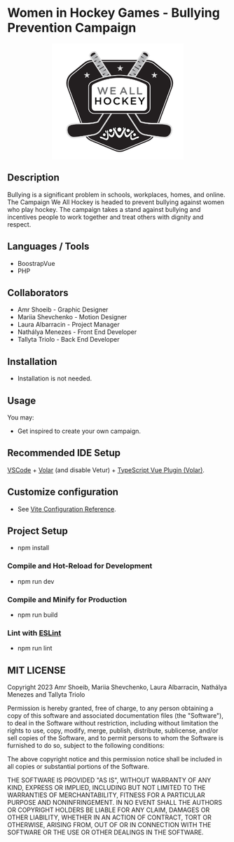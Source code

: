 # Women in Hockey Games - Bullying Prevention Campaign

<p align="center">
<img src="./img/logo.JPG" width="300" style="margin:auto; display:block">
</p>

## Description 
Bullying is a significant problem in schools, workplaces, homes, and online. The Campaign We All Hockey is headed to prevent bullying against women who play hockey. The campaign takes a stand against bullying and incentives people to work together and treat others with dignity and respect. 

## Languages / Tools 
- BoostrapVue
- PHP 

## Collaborators
- Amr Shoeib - Graphic Designer
- Mariia Shevchenko - Motion Designer
- Laura Albarracin - Project Manager
- Nathálya Menezes - Front End Developer
- Tallyta Triolo - Back End Developer


## Installation
- Installation is not needed.

## Usage 
You may:

- Get inspired to create your own campaign.

## Recommended IDE Setup

[VSCode](https://code.visualstudio.com/) + [Volar](https://marketplace.visualstudio.com/items?itemName=Vue.volar) (and disable Vetur) + [TypeScript Vue Plugin (Volar)](https://marketplace.visualstudio.com/items?itemName=Vue.vscode-typescript-vue-plugin).

## Customize configuration

- See [Vite Configuration Reference](https://vitejs.dev/config/).

## Project Setup

- npm install

### Compile and Hot-Reload for Development

- npm run dev

### Compile and Minify for Production

- npm run build

### Lint with [ESLint](https://eslint.org/)

- npm run lint

## MIT LICENSE 
Copyright 2023 Amr Shoeib, Mariia Shevchenko, Laura Albarracin, Nathálya Menezes and Tallyta Triolo

Permission is hereby granted, free of charge, to any person obtaining a copy of this software and associated documentation files (the "Software"), to deal in the Software without restriction, including without limitation the rights to use, copy, modify, merge, publish, distribute, sublicense, and/or sell copies of the Software, and to permit persons to whom the Software is furnished to do so, subject to the following conditions:

The above copyright notice and this permission notice shall be included in all copies or substantial portions of the Software.

THE SOFTWARE IS PROVIDED "AS IS", WITHOUT WARRANTY OF ANY KIND, EXPRESS OR IMPLIED, INCLUDING BUT NOT LIMITED TO THE WARRANTIES OF MERCHANTABILITY, FITNESS FOR A PARTICULAR PURPOSE AND NONINFRINGEMENT. IN NO EVENT SHALL THE AUTHORS OR COPYRIGHT HOLDERS BE LIABLE FOR ANY CLAIM, DAMAGES OR OTHER LIABILITY, WHETHER IN AN ACTION OF CONTRACT, TORT OR OTHERWISE, ARISING FROM, OUT OF OR IN CONNECTION WITH THE SOFTWARE OR THE USE OR OTHER DEALINGS IN THE SOFTWARE.

